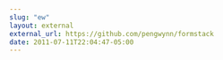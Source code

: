 ```yaml
---
slug: "ew"
layout: external
external_url: https://github.com/pengwynn/formstack
date: 2011-07-11T22:04:47-05:00
---
```

